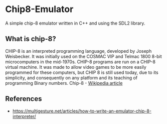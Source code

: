 # Chip8-Emulator
A simple chip-8 emulator written in C++ and using the SDL2 library.

## What is chip-8?
CHIP-8 is an interpreted programming language, developed by Joseph Weisbecker. It was initially used on the COSMAC VIP and Telmac 1800 8-bit microcomputers in the mid-1970s. CHIP-8 programs are run on a CHIP-8 virtual machine. It was made to allow video games to be more easily programmed for these computers, but CHIP 8 is still used today, due to its simplicity, and consequently on any platform and its teaching of programming Binary numbers.
Chip-8 - [Wikipedia article](https://en.wikipedia.org/wiki/CHIP-8)

## References
- https://multigesture.net/articles/how-to-write-an-emulator-chip-8-interpreter/
